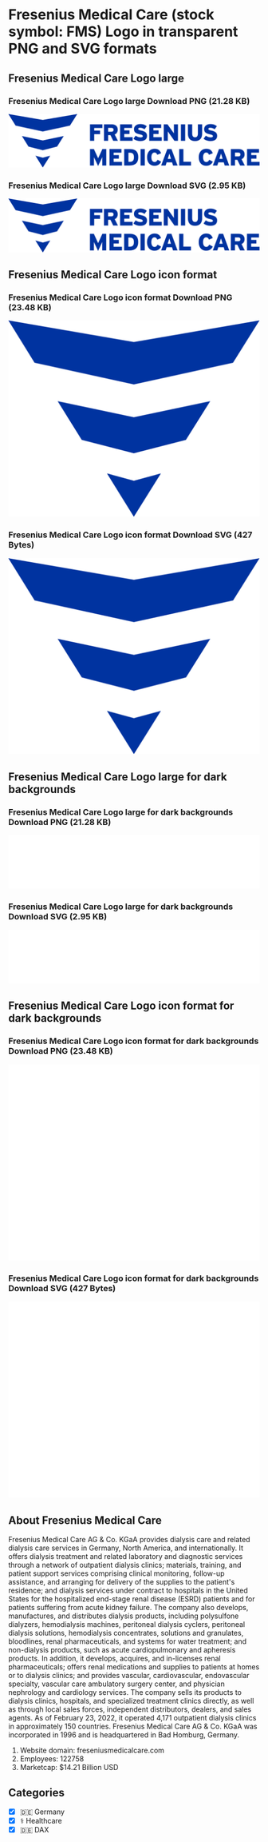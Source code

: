 # Fresenius Medical Care (stock symbol: FMS) Logo in transparent PNG and SVG formats

## Fresenius Medical Care Logo large

### Fresenius Medical Care Logo large Download PNG (21.28 KB)

![Fresenius Medical Care Logo large Download PNG (21.28 KB)](/img/orig/FMS_BIG-aaf02464.png)

### Fresenius Medical Care Logo large Download SVG (2.95 KB)

![Fresenius Medical Care Logo large Download SVG (2.95 KB)](/img/orig/FMS_BIG-a7da3571.svg)

## Fresenius Medical Care Logo icon format

### Fresenius Medical Care Logo icon format Download PNG (23.48 KB)

![Fresenius Medical Care Logo icon format Download PNG (23.48 KB)](/img/orig/FMS-65635c47.png)

### Fresenius Medical Care Logo icon format Download SVG (427 Bytes)

![Fresenius Medical Care Logo icon format Download SVG (427 Bytes)](/img/orig/FMS-d49f8558.svg)

## Fresenius Medical Care Logo large for dark backgrounds

### Fresenius Medical Care Logo large for dark backgrounds Download PNG (21.28 KB)

![Fresenius Medical Care Logo large for dark backgrounds Download PNG (21.28 KB)](/img/orig/FMS_BIG.D-0b5523e5.png)

### Fresenius Medical Care Logo large for dark backgrounds Download SVG (2.95 KB)

![Fresenius Medical Care Logo large for dark backgrounds Download SVG (2.95 KB)](/img/orig/FMS_BIG.D-8955f2ed.svg)

## Fresenius Medical Care Logo icon format for dark backgrounds

### Fresenius Medical Care Logo icon format for dark backgrounds Download PNG (23.48 KB)

![Fresenius Medical Care Logo icon format for dark backgrounds Download PNG (23.48 KB)](/img/orig/FMS.D-7c032f94.png)

### Fresenius Medical Care Logo icon format for dark backgrounds Download SVG (427 Bytes)

![Fresenius Medical Care Logo icon format for dark backgrounds Download SVG (427 Bytes)](/img/orig/FMS.D-c0be7052.svg)

## About Fresenius Medical Care

Fresenius Medical Care AG & Co. KGaA provides dialysis care and related dialysis care services in Germany, North America, and internationally. It offers dialysis treatment and related laboratory and diagnostic services through a network of outpatient dialysis clinics; materials, training, and patient support services comprising clinical monitoring, follow-up assistance, and arranging for delivery of the supplies to the patient's residence; and dialysis services under contract to hospitals in the United States for the hospitalized end-stage renal disease (ESRD) patients and for patients suffering from acute kidney failure. The company also develops, manufactures, and distributes dialysis products, including polysulfone dialyzers, hemodialysis machines, peritoneal dialysis cyclers, peritoneal dialysis solutions, hemodialysis concentrates, solutions and granulates, bloodlines, renal pharmaceuticals, and systems for water treatment; and non-dialysis products, such as acute cardiopulmonary and apheresis products. In addition, it develops, acquires, and in-licenses renal pharmaceuticals; offers renal medications and supplies to patients at homes or to dialysis clinics; and provides vascular, cardiovascular, endovascular specialty, vascular care ambulatory surgery center, and physician nephrology and cardiology services. The company sells its products to dialysis clinics, hospitals, and specialized treatment clinics directly, as well as through local sales forces, independent distributors, dealers, and sales agents. As of February 23, 2022, it operated 4,171 outpatient dialysis clinics in approximately 150 countries. Fresenius Medical Care AG & Co. KGaA was incorporated in 1996 and is headquartered in Bad Homburg, Germany.

1. Website domain: freseniusmedicalcare.com
2. Employees: 122758
3. Marketcap: $14.21 Billion USD


## Categories
- [x] 🇩🇪 Germany
- [x] ⚕️ Healthcare
- [x] 🇩🇪 DAX
